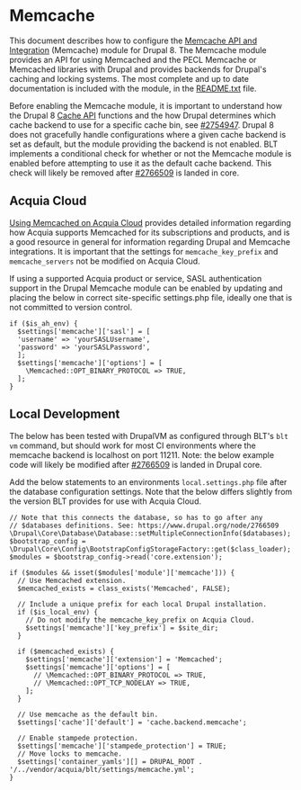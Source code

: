 # Memcache

This document describes how to configure the [Memcache API and Integration](https://www.drupal.org/project/memcache) (Memcache) module for Drupal 8. The Memcache module provides an API for using Memcached and the PECL Memcache or Memcached libraries with Drupal and provides backends for Drupal's caching and locking systems. The most complete and up to date documentation is included with the module, in the [README.txt](http://cgit.drupalcode.org/memcache/tree/README.txt?h=8.x-2.x) file.

Before enabling the Memcache module, it is important to understand how the Drupal 8 [Cache API](https://api.drupal.org/api/drupal/core%21core.api.php/group/cache/8.4.x) functions and the how Drupal determines which cache backend to use for a specific cache bin, see [#2754947](https://www.drupal.org/node/2754947). Drupal 8 does not gracefully handle configurations where a given cache backend is set as default, but the module providing the backend is not enabled. BLT implements a conditional check for whether or not the Memcache module is enabled before attempting to use it as the default cache backend. This check will likely be removed after [#2766509](https://www.drupal.org/node/2766509) is landed in core.

## Acquia Cloud

[Using Memcached on Acquia Cloud](https://docs.acquia.com/cloud/performance/memcached) provides detailed information regarding how Acquia supports Memcached for its subscriptions and products, and is a good resource in general for information regarding Drupal and Memcache integrations. It is important that the settings for `memcache_key_prefix` and `memcache_servers` not be modified on Acquia Cloud.

If using a supported Acquia product or service, SASL authentication support in the Drupal Memcache module can be enabled by updating and placing the below in correct site-specific settings.php file, ideally one that is not committed to version control.

```
if ($is_ah_env) {
  $settings['memcache']['sasl'] = [
  'username' => 'yourSASLUsername',
  'password' => 'yourSASLPassword',
  ];
  $settings['memcache']['options'] = [
    \Memcached::OPT_BINARY_PROTOCOL => TRUE,
  ];
}
```

## Local Development

The below has been tested with DrupalVM as configured through BLT's `blt vm` command, but should work for most CI environments where the memcache backend is localhost on port 11211. Note: the below example code will likely be modified after [#2766509](https://www.drupal.org/node/2766509) is landed in Drupal core.

Add the below statements to an environments `local.settings.php` file after the database configuration settings. Note that the below differs slightly from the version BLT provides for use with Acquia Cloud.

```
// Note that this connects the database, so has to go after any
// $databases definitions. See: https://www.drupal.org/node/2766509
\Drupal\Core\Database\Database::setMultipleConnectionInfo($databases);
$bootstrap_config = \Drupal\Core\Config\BootstrapConfigStorageFactory::get($class_loader);
$modules = $bootstrap_config->read('core.extension');

if ($modules && isset($modules['module']['memcache'])) {
  // Use Memcached extension.
  $memcached_exists = class_exists('Memcached', FALSE);

  // Include a unique prefix for each local Drupal installation.
  if ($is_local_env) {
    // Do not modify the memcache_key_prefix on Acquia Cloud.
    $settings['memcache']['key_prefix'] = $site_dir;
  }

  if ($memcached_exists) {
    $settings['memcache']['extension'] = 'Memcached';
    $settings['memcache']['options'] = [
      // \Memcached::OPT_BINARY_PROTOCOL => TRUE,
      // \Memcached::OPT_TCP_NODELAY => TRUE,
    ];
  }

  // Use memcache as the default bin.
  $settings['cache']['default'] = 'cache.backend.memcache';

  // Enable stampede protection.
  $settings['memcache']['stampede_protection'] = TRUE;
  // Move locks to memcache.
  $settings['container_yamls'][] = DRUPAL_ROOT . '/../vendor/acquia/blt/settings/memcache.yml';
}
```